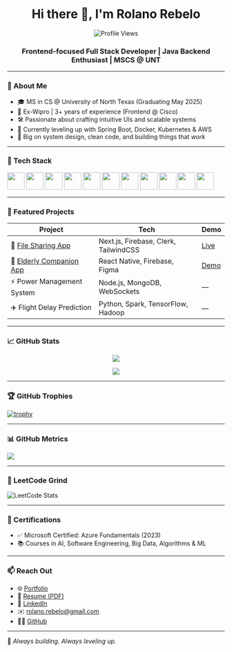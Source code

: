 <h1 align="center">Hi there 👋, I'm Rolano Rebelo</h1>
<p align="center">
  <img src="https://komarev.com/ghpvc/?username=rolanorebelo&label=Profile%20views&color=0e75b6&style=flat" alt="Profile Views" />
</p>
<h3 align="center">Frontend-focused Full Stack Developer | Java Backend Enthusiast | MSCS @ UNT</h3>

---

### 🚀 About Me

- 🎓 MS in CS @ University of North Texas (Graduating May 2025)
- 💼 Ex-Wipro | 3+ years of experience (Frontend @ Cisco)
- 🛠️ Passionate about crafting intuitive UIs and scalable systems
- 🌱 Currently leveling up with Spring Boot, Docker, Kubernetes & AWS
- 🧠 Big on system design, clean code, and building things that *work*

---

### 🧰 Tech Stack

<p align="left">
  <img src="https://cdn.jsdelivr.net/gh/devicons/devicon/icons/java/java-original.svg" width="40"/>
  <img src="https://cdn.jsdelivr.net/gh/devicons/devicon/icons/react/react-original.svg" width="40"/>
  <img src="https://cdn.jsdelivr.net/gh/devicons/devicon/icons/nextjs/nextjs-original.svg" width="40"/>
  <img src="https://cdn.jsdelivr.net/gh/devicons/devicon/icons/javascript/javascript-original.svg" width="40"/>
  <img src="https://cdn.jsdelivr.net/gh/devicons/devicon/icons/python/python-original.svg" width="40"/>
  <img src="https://cdn.jsdelivr.net/gh/devicons/devicon/icons/nodejs/nodejs-original.svg" width="40"/>
  <img src="https://cdn.jsdelivr.net/gh/devicons/devicon/icons/firebase/firebase-plain.svg" width="40"/>
  <img src="https://cdn.jsdelivr.net/gh/devicons/devicon/icons/docker/docker-original.svg" width="40"/>
  <img src="https://cdn.jsdelivr.net/gh/devicons/devicon/icons/kubernetes/kubernetes-plain.svg" width="40"/>
  <img src="https://img.icons8.com/color/48/000000/amazon-web-services.png" width="40"/>
  <img src="https://cdn.jsdelivr.net/gh/devicons/devicon/icons/mongodb/mongodb-original.svg" width="40"/>
</p>

---

### 🌟 Featured Projects

| Project | Tech | Demo |
|--------|------|------|
| 🔐 [File Sharing App](https://github.com/rolanorebelo/File-Sharing-App) | Next.js, Firebase, Clerk, TailwindCSS | [Live](https://file-sharing-app-three-xi.vercel.app) |
| 🧓 [Elderly Companion App](https://youtu.be/-ZqYSnEtLQY) | React Native, Firebase, Figma | [Demo](https://youtu.be/-ZqYSnEtLQY) |
| ⚡ Power Management System | Node.js, MongoDB, WebSockets | — |
| ✈️ Flight Delay Prediction | Python, Spark, TensorFlow, Hadoop | — |

---

### 📈 GitHub Stats

<p align="center">
  <img src="https://github-readme-stats.vercel.app/api?username=rolanorebelo&show_icons=true&theme=tokyonight" />
</p>
<p align="center">
  <img src="https://github-readme-streak-stats.herokuapp.com/?user=rolanorebelo&theme=tokyonight" />
</p>

---

### 🏆 GitHub Trophies

[![trophy](https://github-profile-trophy.vercel.app/?username=rolanorebelo&theme=onedark&column=7)](https://github.com/ryo-ma/github-profile-trophy)

---

### 📊 GitHub Metrics

<img src="https://github-readme-metrics.vercel.app/api?username=rolanorebelo&show=reviews,discussions,activity&theme=dark" />

---

### 🧠 LeetCode Grind

![LeetCode Stats](https://leetcard.jacoblin.cool/rolanorebelo?theme=dark&font=Baloo&ext=activity)

---

### 🏅 Certifications

- ✅ Microsoft Certified: Azure Fundamentals (2023)
- 📚 Courses in AI, Software Engineering, Big Data, Algorithms & ML

---

### 📫 Reach Out

- 🌐 [Portfolio](https://rolano.vercel.app)  
- 📄 [Resume (PDF)](https://github.com/rolanorebelo/rolanorebelo/blob/main/Rolano%20New%20Grad%20CV%20Updated%201.pdf)  
- 💼 [LinkedIn](https://www.linkedin.com/in/rolanorebelo/)  
- ✉️ rolano.rebelo@gmail.com  
- 🧑‍💻 [GitHub](https://github.com/rolanorebelo)


---

🧠 *Always building. Always leveling up.*
